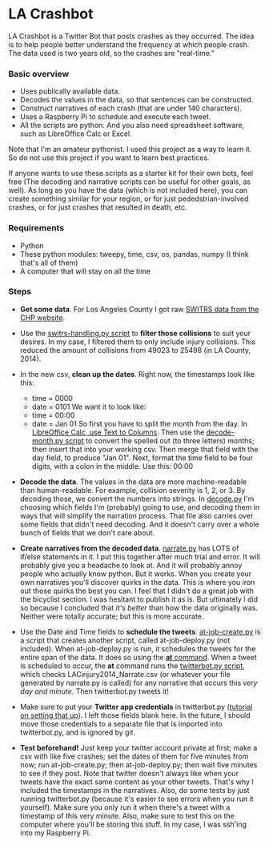 # LA Crashbot

LA Crashbot is a Twitter Bot that posts crashes as they occurred. The idea is to help people better understand the frequency at which people crash. The data used is two years old, so the crashes are "real-time." 

### Basic overview

- Uses publically available data.
- Decodes the values in the data, so that sentences can be constructed.
- Construct narratives of each crash (that are under 140 characters).
- Uses a Raspberry Pi to schedule and execute each tweet.
- All the scripts are python. And you also need spreadsheet software, such as LibreOffice Calc or Excel.

Note that I'm an amateur pythonist. I used this project as a way to learn it. So do not use this project if you want to learn best practices.

If anyone wants to use these scripts as a starter kit for their own bots, feel free (The decoding and narrative scripts can be useful for other goals, as well). As long as you have the data (which is not included here), you can create something similar for your region, or for just pededstrian-involved crashes, or for just crashes that resulted in death, etc.

### Requirements

- Python
- These python modules: tweepy, time, csv, os, pandas, numpy (I think that's all of them)
- A computer that will stay on all the time

### Steps

- **Get some data**. For Los Angeles County I got raw [SWITRS data from the CHP website](http://iswitrs.chp.ca.gov/Reports/jsp/userLogin.jsp).

- Use the [switrs-handling.py script](https://github.com/RyanTG/lacrashbot/blob/master/switrs-handling.py) to **filter those collisions** to suit your desires. In my case, I filtered them to only include injury collisions. This reduced the amount of collisions from 49023 to 25498 (in LA County, 2014).

- In the new csv, **clean up the dates**. Right now, the timestamps look like this:
	- time = 0000
	- date = 0101
	We want it to look like:
	- time = 00:00
	- date = Jan 01
	So first you have to split the month from the day. In [LibreOffice Calc, use Text to Columns](https://help.libreoffice.org/Calc/Text_to_Columns). Then use the [decode-month.py script](https://github.com/RyanTG/lacrashbot/blob/master/decode-month.py) to convert the spelled out (to three letters) months; then insert that into your working csv. Then merge that field with the day field, to produce "Jan 01". Next, format the time field to be four digits, with a colon in the middle. Use this: 00\:00

- **Decode the data**. The values in the data are more machine-readable than human-readable. For example, collision severity is 1, 2, or 3. By decoding those, we convert the numbers into strings. In [decode.py](https://github.com/RyanTG/lacrashbot/blob/master/decode.py) I'm choosing which fields I'm (probably) going to use, and decoding them in ways that will simplify the narration process. That file also carries over some fields that didn't need decoding. And it doesn't carry over a whole bunch of fields that we don't care about.

- **Create narratives from the decoded data**. [narrate.py](https://github.com/RyanTG/lacrashbot/blob/master/narrate.py) has LOTS of if/else statements in it. I put this together after much trial and error. It will probably give you a headache to look at. And it will probably annoy people who actually know python. But it works. When you create your own narratives you'll discover quirks in the data. This is where you iron out those quirks the best you can. I feel that I didn't do a great job with the bicyclist section. I was hesitant to publish it as is. But ultimately I did so because I concluded that _it's better_ than how the data originally was. Neither were totally accurate; but this is more accurate.

- Use the Date and Time fields to **schedule the tweets**. [at-job-create.py](https://github.com/RyanTG/lacrashbot/blob/master/at-job-create.py) is a script that creates another script, called at-job-deploy.py (not included). When at-job-deploy.py is run, it schedules the tweets for the entire span of the data. It does so using the [**at** command](http://www.computerhope.com/unix/uat.htm). When a tweet is scheduled to occur, the **at** command runs the [twitterbot.py script](https://github.com/RyanTG/lacrashbot/blob/master/twitterbot.py), which checks LACinjury2014_Narrate.csv (or whatever your file generated by narrate.py is called) for any narrative that occurs this _very day and minute_. Then twitterbot.py tweets it!

- Make sure to put your **Twitter app credentials** in twitterbot.py ([tutorial on setting that up](https://github.com/RyanTG/lacrashbot/blob/master/twitterbot.py)). I left those fields blank here. In the future, I should move those credentials to a separate file that is imported into twitterbot.py, and is ignored by git.

- **Test beforehand!** Just keep your twitter account private at first; make a csv with like five crashes; set the dates of them for five minutes from now; run at-job-create.py; then at-job-deploy.py; then wait five minutes to see if they post. Note that twitter doesn't always like when your tweets have the exact same content as your other tweets. That's why I included the timestamps in the narratives. Also, do some tests by just running twitterbot.py (because it's easier to see errors when you run it yourself). Make sure you only run it when there's a tweet with a timestamp of this very minute. Also, make sure to test this on the computer where you'll be storing this stuff. In my case, I was ssh'ing into my Raspberry Pi.